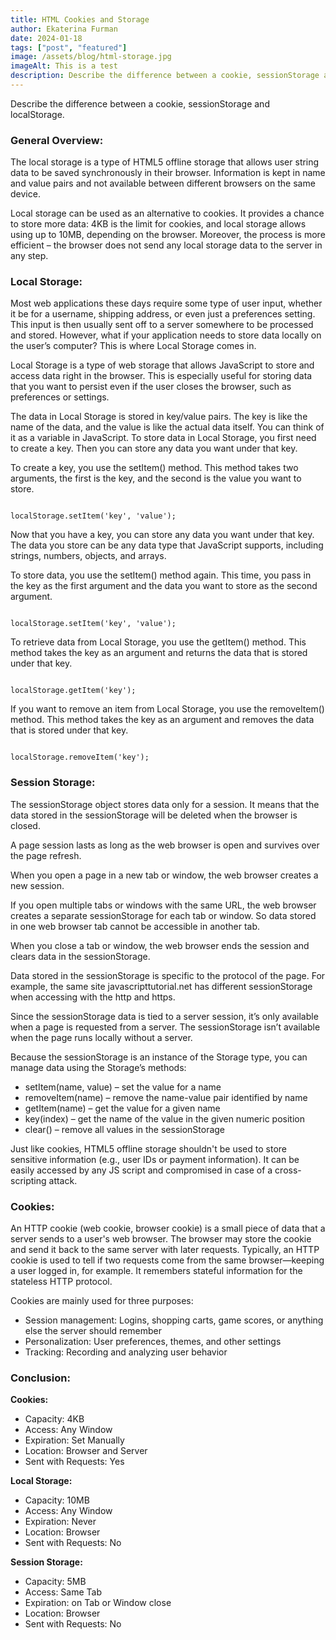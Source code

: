 ```yaml
---
title: HTML Cookies and Storage
author: Ekaterina Furman
date: 2024-01-18
tags: ["post", "featured"]
image: /assets/blog/html-storage.jpg
imageAlt: This is a test
description: Describe the difference between a cookie, sessionStorage and localStorage.
---
```


<p>Describe the difference between a cookie, sessionStorage and localStorage.</p>

### General Overview:

The local storage is a type of HTML5 offline storage that allows user string data to be saved synchronously in their browser. Information is kept in name and value pairs and not available between different browsers on the same device.

Local storage can be used as an alternative to cookies. It provides a chance to store more data: 4KB is the limit for cookies, and local storage allows using up to 10MB, depending on the browser. Moreover, the process is more efficient – the browser does not send any local storage data to the server in any step.

### Local Storage:

Most web applications these days require some type of user input, whether it be for a username, shipping address, or even just a preferences setting. This input is then usually sent off to a server somewhere to be processed and stored. However, what if your application needs to store data locally on the user’s computer? This is where Local Storage comes in.

Local Storage is a type of web storage that allows JavaScript to store and access data right in the browser. This is especially useful for storing data that you want to persist even if the user closes the browser, such as preferences or settings.

The data in Local Storage is stored in key/value pairs. The key is like the name of the data, and the value is like the actual data itself. You can think of it as a variable in JavaScript. To store data in Local Storage, you first need to create a key. Then you can store any data you want under that key.

To create a key, you use the setItem() method. This method takes two arguments, the first is the key, and the second is the value you want to store.

<code>
localStorage.setItem('key', 'value');
</code>

Now that you have a key, you can store any data you want under that key. The data you store can be any data type that JavaScript supports, including strings, numbers, objects, and arrays.

To store data, you use the setItem() method again. This time, you pass in the key as the first argument and the data you want to store as the second argument.

<code>
localStorage.setItem('key', 'value');
</code>

To retrieve data from Local Storage, you use the getItem() method. This method takes the key as an argument and returns the data that is stored under that key.

<code>
localStorage.getItem('key');
</code>

If you want to remove an item from Local Storage, you use the removeItem() method. This method takes the key as an argument and removes the data that is stored under that key.

<code>
localStorage.removeItem('key');
</code>

### Session Storage:

The sessionStorage object stores data only for a session. It means that the data stored in the sessionStorage will be deleted when the browser is closed.

A page session lasts as long as the web browser is open and survives over the page refresh.

When you open a page in a new tab or window, the web browser creates a new session.

If you open multiple tabs or windows with the same URL, the web browser creates a separate sessionStorage for each tab or window. So data stored in one web browser tab cannot be accessible in another tab.

When you close a tab or window, the web browser ends the session and clears data in the sessionStorage.

Data stored in the sessionStorage is specific to the protocol of the page. For example, the same site javascripttutorial.net has different sessionStorage when accessing with the http and https.

Since the sessionStorage data is tied to a server session, it’s only available when a page is requested from a server. The sessionStorage isn’t available when the page runs locally without a server.

Because the sessionStorage is an instance of the Storage type, you can manage data using the Storage’s methods:

<ul>
  <li>setItem(name, value) – set the value for a name</li>
  <li>removeItem(name) – remove the name-value pair identified by name</li>
  <li>getItem(name) – get the value for a given name</li>
  <li>key(index) – get the name of the value in the given numeric position</li>
  <li>clear() – remove all values in the sessionStorage</li>
</ul>

Just like cookies, HTML5 offline storage shouldn't be used to store sensitive information (e.g., user IDs or payment information). It can be easily accessed by any JS script and compromised in case of a cross-scripting attack.

### Cookies:

An HTTP cookie (web cookie, browser cookie) is a small piece of data that a server sends to a user's web browser. The browser may store the cookie and send it back to the same server with later requests. Typically, an HTTP cookie is used to tell if two requests come from the same browser—keeping a user logged in, for example. It remembers stateful information for the stateless HTTP protocol.

Cookies are mainly used for three purposes:

<ul>
  <li>Session management:
  Logins, shopping carts, game scores, or anything else the server should remember</li>
  <li>Personalization:
  User preferences, themes, and other settings</li>
  <li>Tracking:
  Recording and analyzing user behavior</li>
</ul>

### Conclusion:

**Cookies:**

  <ul>
    <li>Capacity: 4KB</li>
    <li>Access: Any Window</li>
    <li>Expiration: Set Manually</li>
    <li>Location: Browser and Server</li>
    <li>Sent with Requests: Yes</li>
  </ul>

**Local Storage:**

  <ul>
    <li>Capacity: 10MB</li>
    <li>Access: Any Window</li>
    <li>Expiration: Never</li>
    <li>Location: Browser</li>
    <li>Sent with Requests: No</li>
  </ul>

**Session Storage:**

  <ul>
    <li>Capacity: 5MB</li>
    <li>Access: Same Tab</li>
    <li>Expiration: on Tab or Window close</li>
    <li>Location: Browser</li>
    <li>Sent with Requests: No</li>
  </ul>
